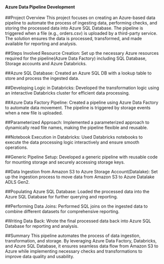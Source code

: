 #### Azure Data Pipeline Development

##Project Overview
This project focuses on creating an Azure-based data pipeline to automate the process of ingesting data, performing checks, and storing the processed data into Azure SQL Database. The pipeline is triggered when a file (e.g., orders.csv) is uploaded by a third-party service. The solution ensures the data is processed, transformed, and made available for reporting and analysis.

##Steps Involved
Resource Creation:
Set up the necessary Azure resources required for the pipeline(Azure Data Factory) including SQL Database, Storage accounts and Azure Databricks.

##Azure SQL Database:
Created an Azure SQL DB with a lookup table to store and process the ingested data.

##Developing Logic in Databricks:
Developed the transformation logic using an interactive Databricks cluster for efficient data processing.

##Azure Data Factory Pipeline:
Created a pipeline using Azure Data Factory to automate data movement. The pipeline is triggered by storage events when a new file is uploaded.

##Parameterized Approach:
Implemented a parameterized approach to dynamically read file names, making the pipeline flexible and reusable.

##Notebook Execution in Databricks:
Used Databricks notebooks to execute the data processing logic interactively and ensure smooth operations.

##Generic Pipeline Setup:
Developed a generic pipeline with reusable code for mounting storage and securely accessing storage keys.

##Data Ingestion from Amazon S3 to Azure Storage Account(Datalake):
Set up the ingestion process to move data from Amazon S3 to Azure Datalake ADLS Gen2.

##Populating Azure SQL Database:
Loaded the processed data into the Azure SQL Database for further querying and reporting.

##Performing Data Joins:
Performed SQL joins on the ingested data to combine different datasets for comprehensive reporting.

#Writing Data Back:
Wrote the final processed data back into Azure SQL Database for reporting and analysis.

##Summary
This pipeline automates the process of data ingestion, transformation, and storage. By leveraging Azure Data Factory, Databricks, and Azure SQL Database, it ensures seamless data flow from Amazon S3 to Azure while implementing necessary checks and transformations to improve data quality and usability.
